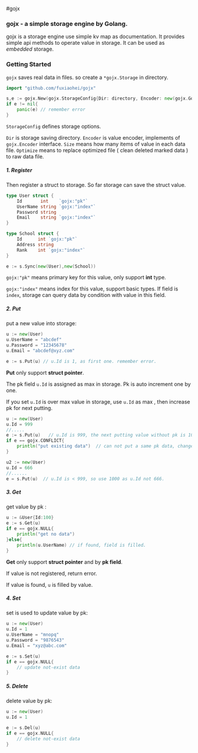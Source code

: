 #gojx


### gojx - a simple storage engine by Golang.

gojx is a storage engine use simple kv map as documentation. It provides simple api methods to operate value in storage.
It can be used as *embedded* storage.

### Getting Started

`gojx` saves real data in files. so create a `*gojx.Storage` in directory.

```go
import "github.com/fuxiaohei/gojx"

s,e := gojx.New(gojx.StorageConfig{Dir: directory, Encoder: new(gojx.GobEncoder),Size:5000,Optimize:true})
if e != nil{
    panic(e) // remember error
}
```

`StorageConfig` defines storage options.

`Dir` is storage saving directory. `Encoder` is value encoder, implements of `gojx.Encoder` interface.
`Size` means how many items of value in each data file.
`Optimize` means to replace optimized file ( clean deleted marked data ) to raw data file.

##### 1. Register

Then register a struct to storage. So far storage can save the struct value.

```go
type User struct {
	Id       int    `gojx:"pk"`
	UserName string `gojx:"index"`
	Password string
	Email    string `gojx:"index"`
}

type School struct {
	Id      int `gojx:"pk"`
	Address string
	Rank    int `gojx:"index"`
}

e := s.Sync(new(User),new(School))

```

`gojx:"pk"` means primary key for this value, only support **int** type.

`gojx:"index"` means index for this value, support basic types. If field is `index`, storage can query data by condition with value in this field.

##### 2. Put

put a new value into storage:

```go
u := new(User)
u.UserName = "abcdef"
u.Password = "12345678"
u.Email = "abcdef@xyz.com"

e := s.Put(u) // u.Id is 1, as first one. remember error.
```

**Put** only support **struct pointer**.

The pk field `u.Id` is assigned as max in storage. Pk is auto increment one by one.

If you set `u.Id` is over max value in storage, use `u.Id` as max , then increase pk for next putting.

```go
u := new(User)
u.Id = 999
//.....
e := s.Put(u)   // u.Id is 999, the next putting value without pk is 1000.
if e == gojx.CONFLICT{
    println("put existing data")  // can not put a same pk data, change value use s.Set(u)
}

u2 := new(User)
u.Id = 666
//......
e = s.Put(u)  // u.Id is < 999, so use 1000 as u.Id not 666.
```

##### 3. Get

get value by pk : 

```go
u := &User{Id:100}
e := s.Get(u)
if e == gojx.NULL{
    println("get no data")
}else{
    println(u.UserName) // if found, field is filled.
}


```

**Get** only support **struct pointer** and by **pk field**.

If value is not registered, return error.

If value is found, `u` is filled by value.

##### 4. Set

set is used to update value by pk:

```go
u := new(User)
u.Id = 1
u.UserName = "mnopq"
u.Password = "9876543"
u.Email = "xyz@abc.com"

e := s.Set(u)
if e == gojx.NULL{
    // update not-exist data
}
```

##### 5. Delete

delete value by pk:

```go
u := new(User)
u.Id = 1

e := s.Del(u)
if e == gojx.NULL{
    // delete not-exist data
}
```
